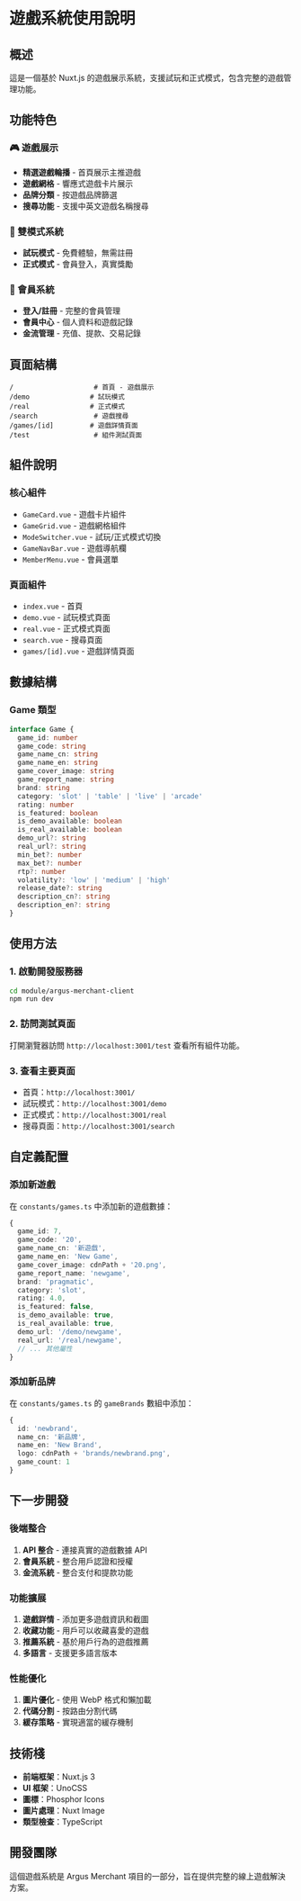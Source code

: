 # 遊戲系統使用說明

## 概述

這是一個基於 Nuxt.js 的遊戲展示系統，支援試玩和正式模式，包含完整的遊戲管理功能。

## 功能特色

### 🎮 遊戲展示
- **精選遊戲輪播** - 首頁展示主推遊戲
- **遊戲網格** - 響應式遊戲卡片展示
- **品牌分類** - 按遊戲品牌篩選
- **搜尋功能** - 支援中英文遊戲名稱搜尋

### 🎯 雙模式系統
- **試玩模式** - 免費體驗，無需註冊
- **正式模式** - 會員登入，真實獎勵

### 👤 會員系統
- **登入/註冊** - 完整的會員管理
- **會員中心** - 個人資料和遊戲記錄
- **金流管理** - 充值、提款、交易記錄

## 頁面結構

```
/                    # 首頁 - 遊戲展示
/demo               # 試玩模式
/real               # 正式模式
/search              # 遊戲搜尋
/games/[id]         # 遊戲詳情頁面
/test                # 組件測試頁面
```

## 組件說明

### 核心組件
- `GameCard.vue` - 遊戲卡片組件
- `GameGrid.vue` - 遊戲網格組件
- `ModeSwitcher.vue` - 試玩/正式模式切換
- `GameNavBar.vue` - 遊戲導航欄
- `MemberMenu.vue` - 會員選單

### 頁面組件
- `index.vue` - 首頁
- `demo.vue` - 試玩模式頁面
- `real.vue` - 正式模式頁面
- `search.vue` - 搜尋頁面
- `games/[id].vue` - 遊戲詳情頁面

## 數據結構

### Game 類型
```typescript
interface Game {
  game_id: number
  game_code: string
  game_name_cn: string
  game_name_en: string
  game_cover_image: string
  game_report_name: string
  brand: string
  category: 'slot' | 'table' | 'live' | 'arcade'
  rating: number
  is_featured: boolean
  is_demo_available: boolean
  is_real_available: boolean
  demo_url?: string
  real_url?: string
  min_bet?: number
  max_bet?: number
  rtp?: number
  volatility?: 'low' | 'medium' | 'high'
  release_date?: string
  description_cn?: string
  description_en?: string
}
```

## 使用方法

### 1. 啟動開發服務器
```bash
cd module/argus-merchant-client
npm run dev
```

### 2. 訪問測試頁面
打開瀏覽器訪問 `http://localhost:3001/test` 查看所有組件功能。

### 3. 查看主要頁面
- 首頁：`http://localhost:3001/`
- 試玩模式：`http://localhost:3001/demo`
- 正式模式：`http://localhost:3001/real`
- 搜尋頁面：`http://localhost:3001/search`

## 自定義配置

### 添加新遊戲
在 `constants/games.ts` 中添加新的遊戲數據：

```typescript
{
  game_id: 7,
  game_code: '20',
  game_name_cn: '新遊戲',
  game_name_en: 'New Game',
  game_cover_image: cdnPath + '20.png',
  game_report_name: 'newgame',
  brand: 'pragmatic',
  category: 'slot',
  rating: 4.0,
  is_featured: false,
  is_demo_available: true,
  is_real_available: true,
  demo_url: '/demo/newgame',
  real_url: '/real/newgame',
  // ... 其他屬性
}
```

### 添加新品牌
在 `constants/games.ts` 的 `gameBrands` 數組中添加：

```typescript
{
  id: 'newbrand',
  name_cn: '新品牌',
  name_en: 'New Brand',
  logo: cdnPath + 'brands/newbrand.png',
  game_count: 1
}
```

## 下一步開發

### 後端整合
1. **API 整合** - 連接真實的遊戲數據 API
2. **會員系統** - 整合用戶認證和授權
3. **金流系統** - 整合支付和提款功能

### 功能擴展
1. **遊戲詳情** - 添加更多遊戲資訊和截圖
2. **收藏功能** - 用戶可以收藏喜愛的遊戲
3. **推薦系統** - 基於用戶行為的遊戲推薦
4. **多語言** - 支援更多語言版本

### 性能優化
1. **圖片優化** - 使用 WebP 格式和懶加載
2. **代碼分割** - 按路由分割代碼
3. **緩存策略** - 實現適當的緩存機制

## 技術棧

- **前端框架**：Nuxt.js 3
- **UI 框架**：UnoCSS
- **圖標**：Phosphor Icons
- **圖片處理**：Nuxt Image
- **類型檢查**：TypeScript

## 開發團隊

這個遊戲系統是 Argus Merchant 項目的一部分，旨在提供完整的線上遊戲解決方案。 